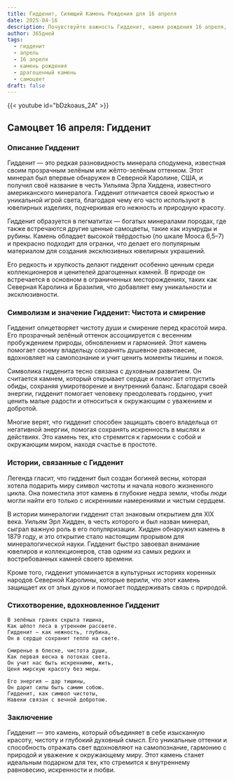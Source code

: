 ```yaml
---
title: Гидденит, Сияющий Камень Рождения для 16 апреля
date: 2025-04-16
description: Почувствуйте важность Гидденит, камня рождения 16 апреля, который символизирует Чистота и смирение. Пусть его красота и значение осветят ваш день.
author: 365дней
tags:
  - гидденит
  - апрель
  - 16 апреля
  - камень рождения
  - драгоценный камень
  - самоцвет
draft: false
---
```


{{< youtube id="bDzkoaus_2A" >}}

## Самоцвет 16 апреля: Гидденит

### Описание Гидденит

Гидденит — это редкая разновидность минерала сподумена, известная своим прозрачным зелёным или жёлто-зелёным оттенком. Этот минерал был впервые обнаружен в Северной Каролине, США, и получил своё название в честь Уильяма Эрла Хиддена, известного американского минералога. Гидденит отличается своей яркостью и уникальной игрой света, благодаря чему его часто используют в ювелирных изделиях, подчеркивая его нежность и природную красоту.

Гидденит образуется в пегматитах — богатых минералами породах, где также встречаются другие ценные самоцветы, такие как изумруды и рубины. Камень обладает высокой твёрдостью (по шкале Мооса 6,5–7) и прекрасно подходит для огранки, что делает его популярным материалом для создания эксклюзивных ювелирных украшений.

Его редкость и хрупкость делают гидденит особенно ценным среди коллекционеров и ценителей драгоценных камней. В природе он встречается в основном в ограниченных месторождениях, таких как Северная Каролина и Бразилия, что добавляет ему уникальности и эксклюзивности.

### Символизм и значение Гидденит: Чистота и смирение

Гидденит олицетворяет чистоту души и смирение перед красотой мира. Его прозрачный зелёный оттенок ассоциируется с весенним пробуждением природы, обновлением и гармонией. Этот камень помогает своему владельцу сохранять душевное равновесие, вдохновляет на самопознание и учит ценить моменты тишины и покоя.

Символика гидденита тесно связана с духовным развитием. Он считается камнем, который открывает сердце и помогает отпустить обиды, сохраняя умиротворение и внутренний баланс. Благодаря своей энергии, гидденит помогает человеку преодолевать гордыню, учит ценить малые радости и относиться к окружающим с уважением и добротой.

Многие верят, что гидденит способен защищать своего владельца от негативной энергии, помогая сохранять искренность в мыслях и действиях. Это камень тех, кто стремится к гармонии с собой и окружающим миром, находя счастье в простоте.

### Истории, связанные с Гидденит

Легенда гласит, что гидденит был создан богиней весны, которая хотела подарить миру символ чистоты и начала нового жизненного цикла. Она поместила этот камень в глубокие недра земли, чтобы люди могли найти его только с искренними намерениями и чистым сердцем.

В истории минералогии гидденит стал знаковым открытием для XIX века. Уильям Эрл Хидден, в честь которого и был назван минерал, сыграл важную роль в его популяризации. Хидден обнаружил камень в 1879 году, и это открытие стало настоящим прорывом для минералогической науки. Гидденит быстро завоевал внимание ювелиров и коллекционеров, став одним из самых редких и востребованных камней своего времени.

Кроме того, гидденит упоминается в культурных историях коренных народов Северной Каролины, которые верили, что этот камень защищает их от злых духов и помогает поддерживать связь с природой.

### Стихотворение, вдохновленное Гидденит

```
В зелёных гранях скрыта тишина,  
Как шёпот леса в утреннем рассвете.  
Гидденит — как нежность, глубина,  
Он в сердце сохранит тепло на свете.

Смиренье в блеске, чистота души,  
Как первая весна в потоках света.  
Он учит нас быть искренними, жить,  
Ценя мирскую красоту без меры.

Его энергия — дар тишины,  
Он дарит силы быть самим собою.  
Гидденит, как символ чистоты,  
Навеки связан с вечной добротою.
```

### Заключение

Гидденит — это камень, который объединяет в себе изысканную красоту, чистоту и глубокий духовный смысл. Его уникальные оттенки и способность отражать свет вдохновляют на самопознание, гармонию с природой и уважение к окружающему миру. Этот камень станет идеальным подарком для тех, кто стремится к внутреннему равновесию, искренности и любви.